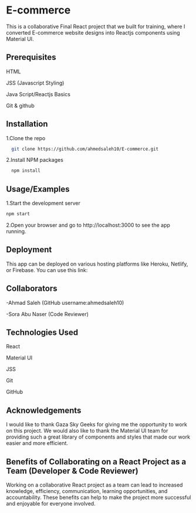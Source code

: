 
# E-commerce


This is a collaborative Final React project that we built for training, where I converted E-commerce website designs into Reactjs components using Material UI.

## Prerequisites
HTML

JSS (Javascript Styling)

Java Script/Reactjs Basics

Git & github

## Installation
1.Clone the repo

```bash
  git clone https://github.com/ahmedsaleh10/E-commerce.git
```
2.Install NPM packages
```bash
  npm install
```

## Usage/Examples
1.Start the development server


```javascript
npm start

```
2.Open your browser and go to http://localhost:3000 to see the app running.

## Deployment

This app can be deployed on various hosting platforms like Heroku, Netlify, or Firebase. You can use this link:

## Collaborators
-Ahmad Saleh (GitHub username:ahmedsaleh10)

-Sora Abu Naser (Code Reviewer)

## Technologies Used
React

Material UI

JSS

Git

GitHub

## Acknowledgements

I would like to thank Gaza Sky Geeks for giving me the opportunity to work on this project. We would also like to thank the Material UI team for providing such a great library of components and styles that made our work easier and more efficient.

## Benefits of Collaborating on a React Project as a Team (Developer & Code Reviewer)
Working on a collaborative React project as a team can lead to increased knowledge, efficiency, communication, learning opportunities, and accountability. These benefits can help to make the project more successful and enjoyable for everyone involved.
